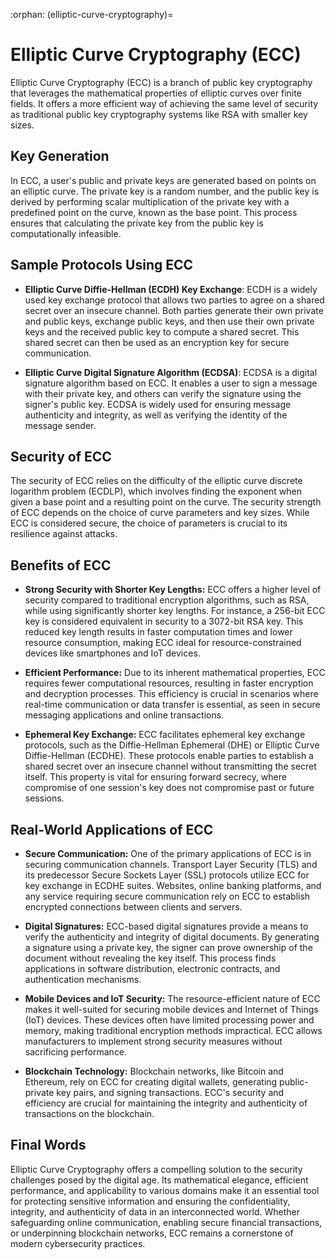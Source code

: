 :orphan:
(elliptic-curve-cryptography)=

# Elliptic Curve Cryptography (ECC)

Elliptic Curve Cryptography (ECC) is a branch of public key cryptography that leverages the mathematical properties of elliptic curves over finite fields. It offers a more efficient way of achieving the same level of security as traditional public key cryptography systems like RSA with smaller key sizes.

## Key Generation
In ECC, a user's public and private keys are generated based on points on an elliptic curve. The private key is a random number, and the public key is derived by performing scalar multiplication of the private key with a predefined point on the curve, known as the base point. This process ensures that calculating the private key from the public key is computationally infeasible.

## Sample Protocols Using ECC
- **Elliptic Curve Diffie-Hellman (ECDH) Key Exchange**:
ECDH is a widely used key exchange protocol that allows two parties to agree on a shared secret over an insecure channel. Both parties generate their own private and public keys, exchange public keys, and then use their own private keys and the received public key to compute a shared secret. This shared secret can then be used as an encryption key for secure communication.

- **Elliptic Curve Digital Signature Algorithm (ECDSA)**:
ECDSA is a digital signature algorithm based on ECC. It enables a user to sign a message with their private key, and others can verify the signature using the signer's public key. ECDSA is widely used for ensuring message authenticity and integrity, as well as verifying the identity of the message sender.

## Security of ECC
The security of ECC relies on the difficulty of the elliptic curve discrete logarithm problem (ECDLP), which involves finding the exponent when given a base point and a resulting point on the curve. The security strength of ECC depends on the choice of curve parameters and key sizes. While ECC is considered secure, the choice of parameters is crucial to its resilience against attacks.

## Benefits of ECC
- **Strong Security with Shorter Key Lengths:** 
ECC offers a higher level of security compared to traditional encryption algorithms, such as RSA, while using significantly shorter key lengths. For instance, a 256-bit ECC key is considered equivalent in security to a 3072-bit RSA key. This reduced key length results in faster computation times and lower resource consumption, making ECC ideal for resource-constrained devices like smartphones and IoT devices.

- **Efficient Performance:**
Due to its inherent mathematical properties, ECC requires fewer computational resources, resulting in faster encryption and decryption processes. This efficiency is crucial in scenarios where real-time communication or data transfer is essential, as seen in secure messaging applications and online transactions.

- **Ephemeral Key Exchange:** 
ECC facilitates ephemeral key exchange protocols, such as the Diffie-Hellman Ephemeral (DHE) or Elliptic Curve Diffie-Hellman (ECDHE). These protocols enable parties to establish a shared secret over an insecure channel without transmitting the secret itself. This property is vital for ensuring forward secrecy, where compromise of one session's key does not compromise past or future sessions.

## Real-World Applications of ECC
- **Secure Communication:**
One of the primary applications of ECC is in securing communication channels. Transport Layer Security (TLS) and its predecessor Secure Sockets Layer (SSL) protocols utilize ECC for key exchange in ECDHE suites. Websites, online banking platforms, and any service requiring secure communication rely on ECC to establish encrypted connections between clients and servers.

- **Digital Signatures:**
ECC-based digital signatures provide a means to verify the authenticity and integrity of digital documents. By generating a signature using a private key, the signer can prove ownership of the document without revealing the key itself. This process finds applications in software distribution, electronic contracts, and authentication mechanisms.

- **Mobile Devices and IoT Security:**
The resource-efficient nature of ECC makes it well-suited for securing mobile devices and Internet of Things (IoT) devices. These devices often have limited processing power and memory, making traditional encryption methods impractical. ECC allows manufacturers to implement strong security measures without sacrificing performance.

- **Blockchain Technology:**
Blockchain networks, like Bitcoin and Ethereum, rely on ECC for creating digital wallets, generating public-private key pairs, and signing transactions. ECC's security and efficiency are crucial for maintaining the integrity and authenticity of transactions on the blockchain.

## Final Words
Elliptic Curve Cryptography offers a compelling solution to the security challenges posed by the digital age. Its mathematical elegance, efficient performance, and applicability to various domains make it an essential tool for protecting sensitive information and ensuring the confidentiality, integrity, and authenticity of data in an interconnected world. Whether safeguarding online communication, enabling secure financial transactions, or underpinning blockchain networks, ECC remains a cornerstone of modern cybersecurity practices.